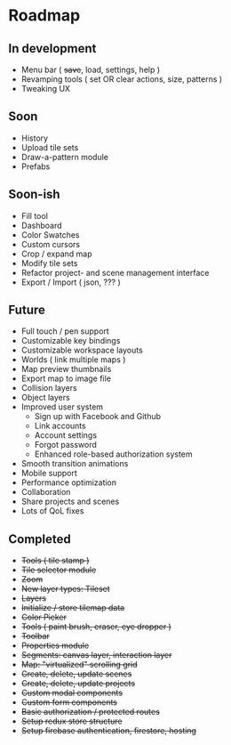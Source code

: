 # Roadmap

## In development
- Menu bar ( ~~save~~, load, settings, help )
- Revamping tools ( set OR clear actions, size, patterns )
- Tweaking UX

## Soon
- History
- Upload tile sets
- Draw-a-pattern module
- Prefabs

## Soon-ish
- Fill tool
- Dashboard
- Color Swatches
- Custom cursors
- Crop / expand map
- Modify tile sets
- Refactor project- and scene management interface
- Export / Import ( json, ??? )

## Future
- Full touch / pen support
- Customizable key bindings
- Customizable workspace layouts
- Worlds ( link multiple maps )
- Map preview thumbnails
- Export map to image file
- Collision layers
- Object layers
- Improved user system
  - Sign up with Facebook and Github
  - Link accounts
  - Account settings
  - Forgot password
  - Enhanced role-based authorization system
- Smooth transition animations
- Mobile support
- Performance optimization
- Collaboration
- Share projects and scenes
- Lots of QoL fixes


## Completed
- ~~Tools ( tile stamp )~~
- ~~Tile selector module~~
- ~~Zoom~~
- ~~New layer types: Tileset~~
- ~~Layers~~
- ~~Initialize / store tilemap data~~
- ~~Color Picker~~
- ~~Tools ( paint brush, eraser, eye dropper )~~
- ~~Toolbar~~
- ~~Properties module~~
- ~~Segments: canvas layer, interaction layer~~
- ~~Map: "virtualized" scrolling grid~~
- ~~Create, delete, update scenes~~
- ~~Create, delete, update projects~~
- ~~Custom modal components~~
- ~~Custom form components~~
- ~~Basic authorization / protected routes~~
- ~~Setup redux store structure~~
- ~~Setup firebase authentication, firestore, hosting~~
